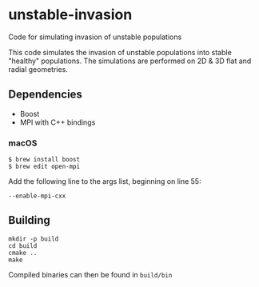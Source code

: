 # unstable-invasion
Code for simulating invasion of unstable populations

This code simulates the invasion of unstable populations into stable "healthy" populations.
The simulations are performed on 2D & 3D flat and radial geometries.

## Dependencies
- Boost
- MPI with C++ bindings

### macOS
```
$ brew install boost
$ brew edit open-mpi
```
Add the following line to the args list, beginning on line 55:
```
--enable-mpi-cxx
```

## Building

```
mkdir -p build
cd build
cmake ..
make
```

Compiled binaries can then be found in `build/bin`
